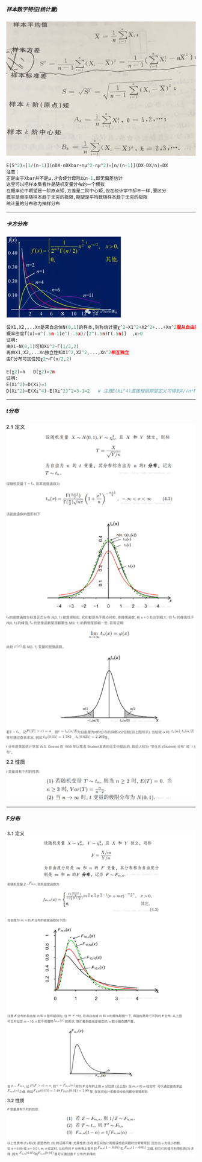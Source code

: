 ##### 样本数字特征(统计量)
![Image](https://github.com/forthcoming/essay/blob/master/ml/source/样本数字特征.jpg)          
```python
E(S^2)=[1/(n-1)](nDX-nDXbar+nμ^2-nμ^2)=[n/(n-1)](DX-DX/n)=DX
注意：
正是由于Xbar并不是μ,才会使分母除以n-1,即无偏差估计
这里可以把样本集看作是随机变量分布的一个模拟
在概率论中期望是一阶原点矩,方差是二阶中心矩,但在统计学中却不一样,要区分
概率是频率随样本趋于无穷的极限,期望是平均数随样本趋于无穷的极限
统计量的分布称为抽样分布
```

---
##### 卡方分布
![Image](https://github.com/forthcoming/essay/blob/master/ml/source/卡方分布.png)          
```python
设X1,X2,...Xn是来自总体N(0,1)的样本,则称统计量χ^2=X1^2+X2^2+...+Xn^2服从自由度为n的χ2分布
概率密度f(x)=x^(.5n-1)e^(-.5x)/[2^(.5n)Γ(.5n)]  ,x>0
证明: 
由Xi~N(0,1)可知Xi^2~Γ(1/2,2)
再由X1,X2,...Xn独立性知X1^2,X2^2,...,Xn^2相互独立
由Γ分布可加性知χ2～Γ(n/2,2)

E(χ2)=n   D(χ2)=2n
证明:
E(Xi^2)=D(Xi)=1
D(Xi^2)=E(Xi^4)-E(Xi^2)^2=3-1=2   # 注意E(Xi^4)直接根据期望定义可得到4/√π*Γ(2.5)=3
```

---
##### t分布
![Image](https://github.com/forthcoming/essay/blob/master/ml/source/t分布.jpg)          

---
##### F分布
![Image](https://github.com/forthcoming/essay/blob/master/ml/source/F分布.png)          

